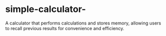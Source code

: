# simple-calculator-
A calculator that performs calculations and stores memory, allowing users to recall previous results for convenience and efficiency.
